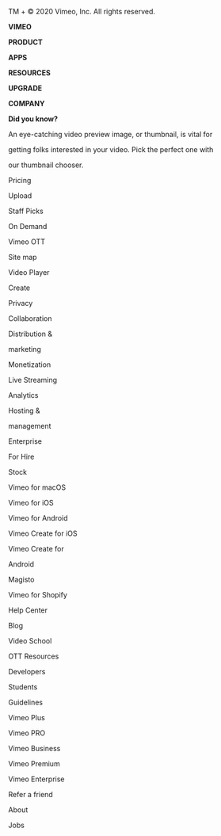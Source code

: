 TM + © 2020 Vimeo, Inc. All rights reserved.

**VIMEO**

**PRODUCT**

**APPS**

**RESOURCES**

**UPGRADE**

**COMPANY**

**Did you know?**

An eye-catching video preview image, or thumbnail, is vital for

getting folks interested in your video. Pick the perfect one with

our thumbnail chooser.

Pricing

Upload

Staff Picks

On Demand

Vimeo OTT

Site map

Video Player

Create

Privacy

Collaboration

Distribution &

marketing

Monetization

Live Streaming

Analytics

Hosting &

management

Enterprise

For Hire

Stock

Vimeo for macOS

Vimeo for iOS

Vimeo for Android

Vimeo Create for iOS

Vimeo Create for

Android

Magisto

Vimeo for Shopify

Help Center

Blog

Video School

OTT Resources

Developers

Students

Guidelines

Vimeo Plus

Vimeo PRO

Vimeo Business

Vimeo Premium

Vimeo Enterprise

Refer a friend

About

Jobs

